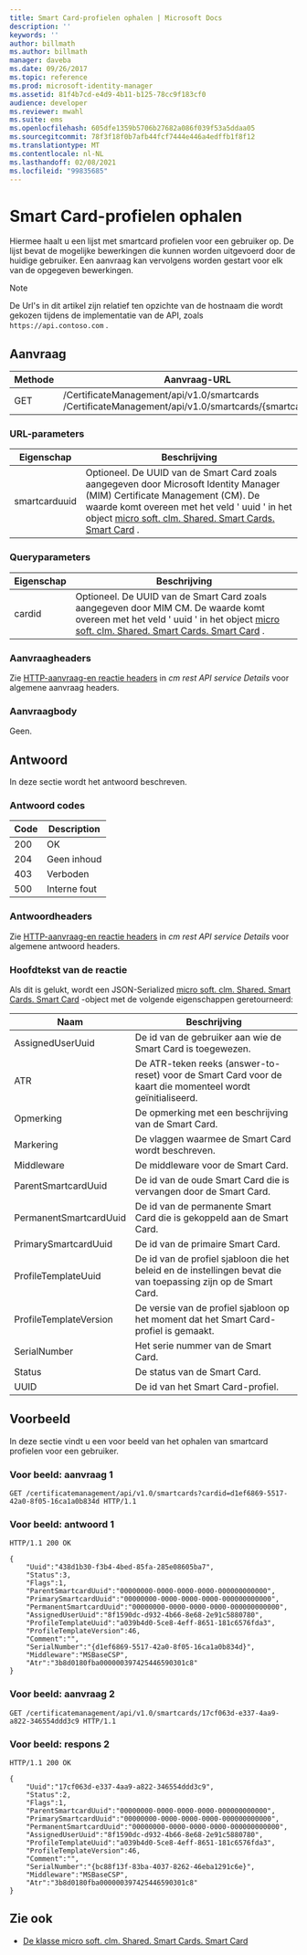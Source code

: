 ```yaml
---
title: Smart Card-profielen ophalen | Microsoft Docs
description: ''
keywords: ''
author: billmath
ms.author: billmath
manager: daveba
ms.date: 09/26/2017
ms.topic: reference
ms.prod: microsoft-identity-manager
ms.assetid: 81f4b7cd-e4d9-4b11-b125-78cc9f183cf0
audience: developer
ms.reviewer: mwahl
ms.suite: ems
ms.openlocfilehash: 605dfe1359b5706b27682a086f039f53a5ddaa05
ms.sourcegitcommit: 78f3f18f0b7afb44fcf7444e446a4edffb1f8f12
ms.translationtype: MT
ms.contentlocale: nl-NL
ms.lasthandoff: 02/08/2021
ms.locfileid: "99835685"
---
```

# <a name="get-smart-card-profiles"></a>Smart Card-profielen ophalen
Hiermee haalt u een lijst met smartcard profielen voor een gebruiker op. De lijst bevat de mogelijke bewerkingen die kunnen worden uitgevoerd door de huidige gebruiker. Een aanvraag kan vervolgens worden gestart voor elk van de opgegeven bewerkingen.

>[!NOTE]
>De Url's in dit artikel zijn relatief ten opzichte van de hostnaam die wordt gekozen tijdens de implementatie van de API, zoals `https://api.contoso.com` .

## <a name="request"></a>Aanvraag

Methode  |Aanvraag-URL  
---------|---------
GET     |/CertificateManagement/api/v1.0/smartcards <br/> /CertificateManagement/api/v1.0/smartcards/{smartcarduuid}


### <a name="url-parameters"></a>URL-parameters

Eigenschap| Beschrijving
---------|--------
smartcarduuid | Optioneel. De UUID van de Smart Card zoals aangegeven door Microsoft Identity Manager (MIM) Certificate Management (CM). De waarde komt overeen met het veld ' uuid ' in het object [micro soft. clm. Shared. Smart Cards. Smart Card](https://msdn.microsoft.com/library/microsoft.clm.shared.smartcards.smartcard.aspx) .

### <a name="query-parameters"></a>Queryparameters

Eigenschap| Beschrijving
---------|--------
cardid | Optioneel. De UUID van de Smart Card zoals aangegeven door MIM CM. De waarde komt overeen met het veld ' uuid ' in het object [micro soft. clm. Shared. Smart Cards. Smart Card](https://msdn.microsoft.com/library/microsoft.clm.shared.smartcards.smartcard.aspx) .

### <a name="request-headers"></a>Aanvraagheaders
Zie [HTTP-aanvraag-en reactie headers](certificate-management-rest-api-service-details.md#http-request-and-response-headers) in *cm rest API service Details* voor algemene aanvraag headers.

### <a name="request-body"></a>Aanvraagbody
Geen.

## <a name="response"></a>Antwoord
In deze sectie wordt het antwoord beschreven.

### <a name="response-codes"></a>Antwoord codes

Code  |Description  
---------|---------
200 | OK
204 | Geen inhoud
403 | Verboden
500 | Interne fout

### <a name="response-headers"></a>Antwoordheaders
Zie [HTTP-aanvraag-en reactie headers](certificate-management-rest-api-service-details.md#http-request-and-response-headers) in *cm rest API service Details* voor algemene antwoord headers.

### <a name="response-body"></a>Hoofdtekst van de reactie
Als dit is gelukt, wordt een JSON-Serialized [micro soft. clm. Shared. Smart Cards. Smart Card](https://msdn.microsoft.com/library/microsoft.clm.shared.smartcards.smartcard.aspx) -object met de volgende eigenschappen geretourneerd:

Naam | Beschrijving
-----|-----------
AssignedUserUuid | De id van de gebruiker aan wie de Smart Card is toegewezen.
ATR | De ATR-teken reeks (answer-to-reset) voor de Smart Card voor de kaart die momenteel wordt geïnitialiseerd.
Opmerking | De opmerking met een beschrijving van de Smart Card.
Markering | De vlaggen waarmee de Smart Card wordt beschreven.
Middleware | De middleware voor de Smart Card.
ParentSmartcardUuid | De id van de oude Smart Card die is vervangen door de Smart Card.
PermanentSmartcardUuid | De id van de permanente Smart Card die is gekoppeld aan de Smart Card.
PrimarySmartcardUuid | De id van de primaire Smart Card.
ProfileTemplateUuid | De id van de profiel sjabloon die het beleid en de instellingen bevat die van toepassing zijn op de Smart Card.
ProfileTemplateVersion | De versie van de profiel sjabloon op het moment dat het Smart Card-profiel is gemaakt.
SerialNumber | Het serie nummer van de Smart Card.
Status | De status van de Smart Card.
UUID | De id van het Smart Card-profiel.

## <a name="example"></a>Voorbeeld
In deze sectie vindt u een voor beeld van het ophalen van smartcard profielen voor een gebruiker.

### <a name="example-request-1"></a>Voor beeld: aanvraag 1

```
GET /certificatemanagement/api/v1.0/smartcards?cardid=d1ef6869-5517-42a0-8f05-16ca1a0b834d HTTP/1.1
```

### <a name="example-response-1"></a>Voor beeld: antwoord 1

```
HTTP/1.1 200 OK

{
    "Uuid":"438d1b30-f3b4-4bed-85fa-285e08605ba7",
    "Status":3,
    "Flags":1,
    "ParentSmartcardUuid":"00000000-0000-0000-0000-000000000000",
    "PrimarySmartcardUuid":"00000000-0000-0000-0000-000000000000",
    "PermanentSmartcardUuid":"00000000-0000-0000-0000-000000000000",
    "AssignedUserUuid":"8f1590dc-d932-4b66-8e68-2e91c5880780",
    "ProfileTemplateUuid":"a039b4d0-5ce8-4eff-8651-181c6576fda3",
    "ProfileTemplateVersion":46,
    "Comment":"",
    "SerialNumber":"{d1ef6869-5517-42a0-8f05-16ca1a0b834d}",
    "Middleware":"MSBaseCSP",
    "Atr":"3b8d0180fba000000397425446590301c8"
}
```       

### <a name="example-request-2"></a>Voor beeld: aanvraag 2

```
GET /certificatemanagement/api/v1.0/smartcards/17cf063d-e337-4aa9-a822-346554ddd3c9 HTTP/1.1
```

### <a name="example-response-2"></a>Voor beeld: respons 2

```
HTTP/1.1 200 OK

{
    "Uuid":"17cf063d-e337-4aa9-a822-346554ddd3c9",
    "Status":2,
    "Flags":1,
    "ParentSmartcardUuid":"00000000-0000-0000-0000-000000000000",
    "PrimarySmartcardUuid":"00000000-0000-0000-0000-000000000000",
    "PermanentSmartcardUuid":"00000000-0000-0000-0000-000000000000",
    "AssignedUserUuid":"8f1590dc-d932-4b66-8e68-2e91c5880780",
    "ProfileTemplateUuid":"a039b4d0-5ce8-4eff-8651-181c6576fda3",
    "ProfileTemplateVersion":46,
    "Comment":"",
    "SerialNumber":"{bc88f13f-83ba-4037-8262-46eba1291c6e}",
    "Middleware":"MSBaseCSP",
    "Atr":"3b8d0180fba000000397425446590301c8"
}
```     

## <a name="see-also"></a>Zie ook

- [De klasse micro soft. clm. Shared. Smart Cards. Smart Card](https://msdn.microsoft.com/library/microsoft.clm.shared.smartcards.smartcard.aspx)
